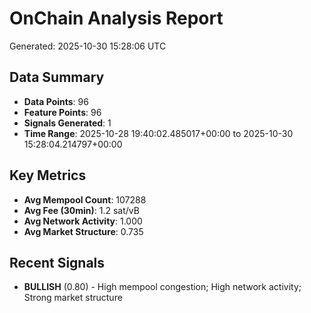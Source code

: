 # OnChain Analysis Report
Generated: 2025-10-30 15:28:06 UTC

## Data Summary
- **Data Points**: 96
- **Feature Points**: 96
- **Signals Generated**: 1
- **Time Range**: 2025-10-28 19:40:02.485017+00:00 to 2025-10-30 15:28:04.214797+00:00

## Key Metrics
- **Avg Mempool Count**: 107288
- **Avg Fee (30min)**: 1.2 sat/vB
- **Avg Network Activity**: 1.000
- **Avg Market Structure**: 0.735

## Recent Signals
- **BULLISH** (0.80) - High mempool congestion; High network activity; Strong market structure
